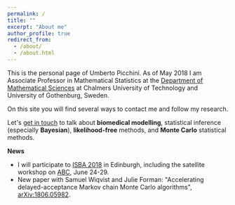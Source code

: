 ```yaml
---
permalink: /
title: ""
excerpt: "About me"
author_profile: true
redirect_from: 
  - /about/
  - /about.html
---
```


This is the personal page of Umberto Picchini. As of May 2018 I am Associate Professor in Mathematical Statistics at the [Department of Mathematical Sciences](https://www.chalmers.se/en/departments/math/Pages/default.aspx) at Chalmers University of Technology and University of Gothenburg, Sweden.

On this site you will find several ways to contact me and follow my research.

Let's [get in touch](contact) to talk about **biomedical modelling**, statistical inference (especially **Bayesian**), **likelihood-free** methods, and **Monte Carlo** statistical methods.

**News**
- I will participate to [ISBA 2018](https://bayesian.org/isba2018/) in Edinburgh, including the satellite workshop on [ABC](https://sites.google.com/view/abc-in-edinburgh/), June 24-29.
- New paper with Samuel Wiqvist and Julie Forman: "Accelerating delayed-acceptance Markov chain Monte Carlo algorithms", [arXiv:1806.05982](https://arxiv.org/abs/1806.05982).
